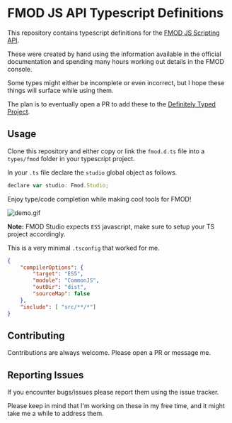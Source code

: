 # FMOD JS API Typescript Definitions

This repository contains typescript definitions for the 
[FMOD JS Scripting API](https://www.fmod.com/docs/2.03/studio/scripting-api-reference.html).

These were created by hand using the information available in the official
documentation and spending many hours working out details in the FMOD console.

Some types might either be incomplete or even incorrect, but I hope these things
will surface while using them.

The plan is to eventually open a PR to add these to the
[Definitely Typed Project](https://github.com/DefinitelyTyped/DefinitelyTyped).

## Usage

Clone this repository and either copy or link the `fmod.d.ts` file into a
`types/fmod` folder in your typescript project.

In your `.ts` file declare the `studio` global object as follows.

```js
declare var studio: Fmod.Studio;
```

Enjoy type/code completion while making cool tools for FMOD!

![demo.gif](./demo.gif)

**Note:** FMOD Studio expects `ES5` javascript, make sure to setup your TS
project accordingly.

This is a very minimal `.tsconfig` that worked for me.

```json
{
    "compilerOptions": {
        "target": "ES5",
        "module": "CommonJS",
        "outDir": "dist",
        "sourceMap": false
    },
    "include": [ "src/**/*"]
}
```

## Contributing

Contributions are always welcome. Please open a PR or message me.

## Reporting Issues

If you encounter bugs/issues please report them using the issue tracker.

Please keep in mind that I'm working on these in my free time, and it might take
me a while to address them.